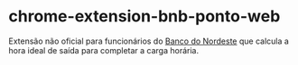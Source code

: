 # chrome-extension-bnb-ponto-web

Extensão não oficial para funcionários do [Banco do Nordeste](http://pontoeletronico.capgv.intra.bnb/pontoweb) que calcula a hora ideal de saída para completar a carga horária.

